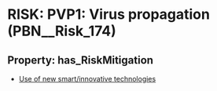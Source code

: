 # RISK: __PVP1: Virus propagation__ (PBN__Risk_174)

## Property: has_RiskMitigation

* [Use of new smart/innovative technologies](PBN__RiskMitigation_214)

